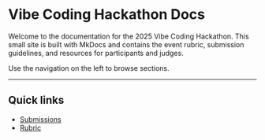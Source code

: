 # Vibe Coding Hackathon Docs

Welcome to the documentation for the 2025 Vibe Coding Hackathon. This small site is built with MkDocs and contains the event rubric, submission guidelines, and resources for participants and judges.

Use the navigation on the left to browse sections.

---

## Quick links

- [Submissions](submissions.md)
- [Rubric](rubric.md)